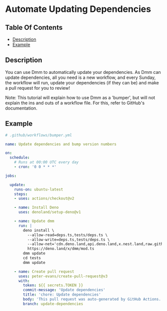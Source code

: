 # Automate Updating Dependencies

## Table Of Contents

- [Description](#description)
- [Example](#example)

## Description

You can use Dmm to automatically update your dependencies. As Dmm can update
dependencies, all you need is a new workflow, and every Sunday, the workflow
will run, update your dependencies (if they can be) and make a pull request for
you to review!

Note: This tutorial will explain how to use Dmm as a 'bumper', but will not
explain the ins and outs of a workflow file. For this, refer to GitHub's
documentation.

## Example

```yml
# .github/workflows/bumper.yml

name: Update dependencies and bump version numbers

on:
  schedule:
    # Runs at 00:00 UTC every day
    - cron: '0 0 * * *'

jobs:

  update:
    runs-on: ubuntu-latest
    steps:
    - uses: actions/checkout@v2

    - name: Install Deno
      uses: denoland/setup-deno@v1

    - name: Update dmm
      run: |
        deno install \
          --allow-read=deps.ts,tests/deps.ts \
          --allow-write=deps.ts,tests/deps.ts \
          --allow-net='cdn.deno.land,api.deno.land,x.nest.land,raw.githubusercontent.com,github.com,api.github.com' \
          https://deno.land/x/dmm/mod.ts
        dmm update
        cd tests
        dmm update

    - name: Create pull request
      uses: peter-evans/create-pull-request@v3
      with:
        token: ${{ secrets.TOKEN }}
        commit-message: 'Update dependencies'
        title: 'chore: Update dependencies'
        body: 'This pull request was auto-generated by GitHub Actions.'
        branch: update-dependencies
```
